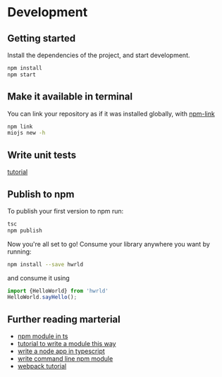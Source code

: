 # Development

## Getting started

Install the dependencies of the project, and start development.

```bash
npm install
npm start
```

## Make it available in terminal

You can link your repository as if it was installed globally, with [npm-link](https://docs.npmjs.com/cli/link)

```bash
npm link
miojs new -h
```

## Write unit tests

[tutorial](http://how-to-write-a-typescript-library.com/unit-testing)

## Publish to npm

To publish your first version to npm run:

```bash
tsc
npm publish
```

Now you're all set to go! Consume your library anywhere you want by running:

```bash
npm install --save hwrld
```

and consume it using

```typescript
import {HelloWorld} from 'hwrld'
HelloWorld.sayHello();
```

## Further reading marterial

* [npm module in ts](https://codeburst.io/https-chidume-nnamdi-com-npm-module-in-typescript-12b3b22f0724)
* [tutorial to write a module this way](https://www.tsmean.com/articles/how-to-write-a-typescript-library/)
* [write a node app in typescript](https://blog.risingstack.com/building-a-node-js-app-with-typescript-tutorial/)
* [write command line npm module](https://developer.atlassian.com/blog/2015/11/scripting-with-node/)
* [webpack tutorial](http://marcobotto.com/compiling-and-bundling-typescript-libraries-with-webpack/)